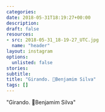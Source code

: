 ```yaml
---
categories:
date: 2018-05-31T18:19:27+00:00
description:
draft: false
resources:
- src: 2018-05-31_18-19-27_UTC.jpg
  name: "header"
layout: instagram
options:
  unlisted: false
stories:
subtitle:
title: "Girando. 📸Benjamim Silva"
tags: []
---
```


"Girando. 📸Benjamim Silva"
